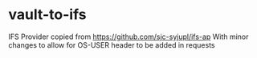 # vault-to-ifs

IFS Provider copied from https://github.com/sjc-syjupl/ifs-ap
With minor changes to allow for OS-USER header to be added in requests